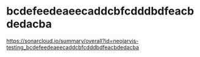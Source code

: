 # bcdefeedeaeecaddcbfcdddbdfeacbdedacba
https://sonarcloud.io/summary/overall?id=neojarvis-testing_bcdefeedeaeecaddcbfcdddbdfeacbdedacba
